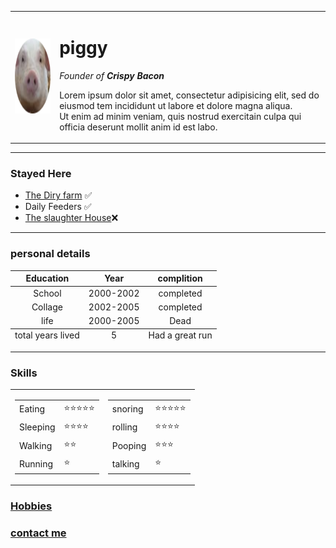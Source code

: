 <!DOCTYPE html>
<html lang="en" dir="ltr">

<head>
  <meta charset="utf-8">
  <meta name="keywords" content="Resume,details,personal file">
  <meta name="author" content="Piggy">
  <meta name="viewport" content="width=device-width, initial-scale=1.0">
  <!--Facebook meta tag for shared url-->
  <meta property="og:image" iteamprop="image" content="images/pig-modified.png">
  <meta property="og:image:type" content="image/png">
  <meta property="og:image:width" content="256">
<meta property="og:image:height" content="256">
  <meta property="og:description" content="Basic website on self details about himself.
    The website also contains details of Mr. piggy and his achivements.">
  <meta property="og:title" content="piggy's personal website">
  <!--twitter meta tag for shared url-->
  <meta name="twitter:title" content="piggy's personal website">
  <!--icon meta tag-->
  <link rel="icon" href="images/pig-modified.png" type="image/x-icon">
  <title>piggy's personal website</title>
</head>

<body>
  <table cellspacing="20">
    <tr>
      <td><a title="piggy"><img src="images/pig-modified.png" alt="piggy's profile picture" download="piggy.png" height="120"></a></td>
      <td><h1>piggy</h1>
      <p><em>Founder of <strong>Crispy Bacon</strong></em></p>
      <p>
        Lorem ipsum dolor sit amet, consectetur adipisicing elit, sed do eiusmod tem
        incididunt ut labore et dolore magna aliqua.<br> Ut enim ad minim veniam,
        quis nostrud exercitain culpa qui officia deserunt mollit anim id est labo.
      </p></td>
    </tr>
  </table>



  <hr size="1" noshade>
  <h3>Stayed Here</h3>
  <ul>
    <li><a href="https://www.dairyfarmgroup.com/en-US/">
        The Diry farm</a> ✅</li>
    <li> Daily Feeders ✅</li>
    <li><a href="https://slaughterhousetucson.com/">The slaughter House</a>❌</li>
  </ul>
  <hr>
  <h3>personal details</h3>
  <table>
    <thead align='center'>
      <tr>
        <th>Education</th>
        <th>Year</th>
        <th>complition</th>
      </tr>
    </thead>
    <tbody align='center'>
      <tr>
        <td>School</td>
        <td>2000-2002</td>
        <td>completed</td>
      </tr>
      <tr>
        <td>Collage</td>
        <td>2002-2005</td>
        <td>completed</td>
      </tr>
      <tr>
        <td>life</td>
        <td>2000-2005</td>
        <td>Dead</td>
      </tr>
    </tbody>
    <tfoot align='center'>
      <tr>
        <td>total years lived</td>
        <td>5</td>
        <td>Had a great run</td>
      </tr>
    </tfoot>
  </table>
  </a>
  <hr>
  <h3>Skills</h3>
<table cellspacing="10">
  <tr>
    <td>
      <table cellspacing="10">
      <tr>
        <td>Eating</td>
        <td>⭐⭐⭐⭐⭐</td>
      </tr>
      <tr>
        <td>Sleeping</td>
        <td>⭐⭐⭐⭐</td>
      </tr>
      <tr>
        <td>Walking</td>
        <td>⭐⭐</td>
      </tr>
      <tr>
        <td>Running</td>
        <td>⭐</td>
      </tr>
    </table>
</td>
    <td>
      <table cellspacing="10">
      <tr>
        <td>snoring</td>
        <td>⭐⭐⭐⭐⭐</td>
      </tr>
      <tr>
        <td>rolling</td>
        <td>⭐⭐⭐⭐</td>
      </tr>
      <tr>
        <td>Pooping</td>
        <td>⭐⭐⭐</td>
      </tr>
      <tr>
        <td>talking</td>
        <td>⭐</td>
      </tr>
    </table>
</td>
  </tr>

</table>
<a href="hobbies.html">
  <h3>Hobbies</h3>
  <h3><a href="contact.html">contact me</a></h3>





</body>

</html>
